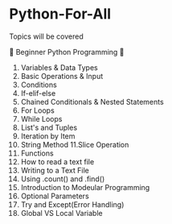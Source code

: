 # Python-For-All
Topics will be covered

📕 Beginner Python Programming 📕
1. Variables & Data Types
2. Basic Operations & Input
3. Conditions
4. If-elif-else
5. Chained Conditionals & Nested Statements
6. For Loops
7. While Loops
8. List's and Tuples
9. Iteration by Item
10. String Method
11.Slice Operation
12. Functions
13. How to read a text file
14. Writing to a Text File
15. Using .count() and .find()
16. Introduction to Modeular Programming
17. Optional Parameters
18. Try and Except(Error Handling)
19. Global VS Local Variable
